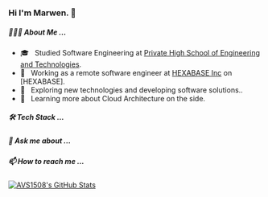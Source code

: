 ### Hi I'm Marwen. 👋

<h5> 👨🏻‍💻 About Me ... </h5>

- 🎓 &nbsp; Studied Software Engineering at [Private High School of Engineering and Technologies](https://esprit.tn/).
- 💼 &nbsp; Working as a remote software engineer at [HEXABASE Inc](https://www.hexabase.com/) on [HEXABASE].
- 🤔 &nbsp; Exploring new technologies and developing software solutions..
- 🌱 &nbsp; Learning more about Cloud Architecture on the side.

<h5> 🛠 Tech Stack ... </h5>

<h5> 💬 Ask me about ... </h5>

<h5> 📫 How to reach me ... </h5>


[![AVS1508's GitHub Stats](https://github-readme-stats.vercel.app/api?username=marwenbhz&show_icons=true)](https://github.com/marwenbhz)

<!--
**marwenbhz/marwenbhz** is a ✨ _special_ ✨ repository because its `README.md` (this file) appears on your GitHub profile.

Here are some ideas to get you started:

- 🔭 I’m currently working on ...
- 🌱 I’m currently learning ...
- 👯 I’m looking to collaborate on ...
- 🤔 I’m looking for help with ...
- 💬 Ask me about ...
- 📫 How to reach me: ...
- 😄 Pronouns: ...
- ⚡ Fun fact: ...
-->
